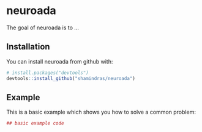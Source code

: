 # neuroada

The goal of neuroada is to ...

## Installation

You can install neuroada from github with:


``` r
# install.packages("devtools")
devtools::install_github("shamindras/neuroada")
```

## Example

This is a basic example which shows you how to solve a common problem:

``` r
## basic example code
```
